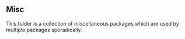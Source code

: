 Misc
---

This folder is a collection of miscellaneous packages which are used by multiple packages sporadically.